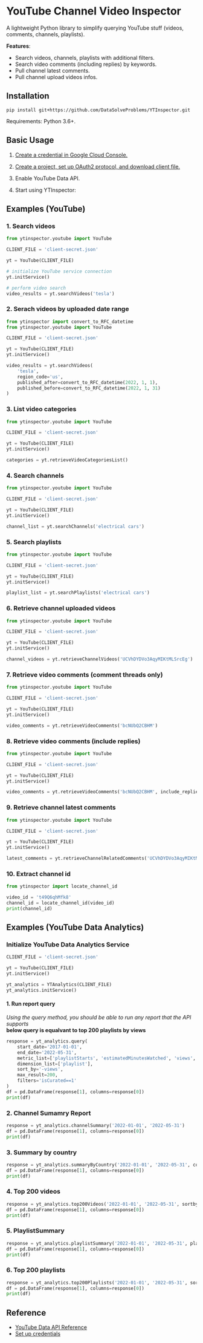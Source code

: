 # YouTube Channel Video Inspector

A lightweight Python library to simplify querying YouTube stuff (videos, comments, channels, playlists).

**Features**:

- Search videos, channels, playlists with additional filters.
- Search video comments (including replies) by keywords.
- Pull channel latest comments.
- Pull channel upload videos infos.

## Installation

`pip install git+https://github.com/DataSolveProblems/YTInspector.git`

Requirements: Python 3.6+.

## Basic Usage

1. [Create a credential in Google Cloud Console.](console.cloud.google.com/)

2. [Create a project, set up OAuth2 protocol, and download client file.](https://youtu.be/PKLG5pfs4nY)

3. Enable YouTube Data API.

4. Start using YTInspector:

## Examples (YouTube)

### 1. Search videos

```python
from ytinspector.youtube import YouTube

CLIENT_FILE = 'client-secret.json'

yt = YouTube(CLIENT_FILE)

# initialize YouTube service connection
yt.initService()

# perform video search
video_results = yt.searchVideos('tesla')
```

### 2. Serach videos by uploaded date range

```python
from ytinspector import convert_to_RFC_datetime
from ytinspector.youtube import YouTube

CLIENT_FILE = 'client-secret.json'

yt = YouTube(CLIENT_FILE)
yt.initService()

video_results = yt.searchVideos(
    'tesla', 
    region_code='us', 
    published_after=convert_to_RFC_datetime(2022, 1, 1), 
    published_before=convert_to_RFC_datetime(2022, 1, 31)
)
```

### 3. List video categories

```python
from ytinspector.youtube import YouTube

CLIENT_FILE = 'client-secret.json'

yt = YouTube(CLIENT_FILE)
yt.initService()

categories = yt.retrieveVideoCategoriesList()
```

### 4. Search channels

```python
from ytinspector.youtube import YouTube

CLIENT_FILE = 'client-secret.json'

yt = YouTube(CLIENT_FILE)
yt.initService()

channel_list = yt.searchChannels('electrical cars')
```

### 5. Search playlists

```python
from ytinspector.youtube import YouTube

CLIENT_FILE = 'client-secret.json'

yt = YouTube(CLIENT_FILE)
yt.initService()

playlist_list = yt.searchPlaylists('electrical cars')
```

### 6. Retrieve channel uploaded videos

```python
from ytinspector.youtube import YouTube

CLIENT_FILE = 'client-secret.json'

yt = YouTube(CLIENT_FILE)
yt.initService()

channel_videos = yt.retrieveChannelVideos('UCVhDYDVo3AqyMIKtMLSrcEg')
```

### 7. Retrieve video comments (comment threads only)

```python
from ytinspector.youtube import YouTube

CLIENT_FILE = 'client-secret.json'

yt = YouTube(CLIENT_FILE)
yt.initService()

video_comments = yt.retrieveVideoComments('bcNUbQ2CBHM')
```

### 8. Retrieve video comments (include replies)

```python
from ytinspector.youtube import YouTube

CLIENT_FILE = 'client-secret.json'

yt = YouTube(CLIENT_FILE)
yt.initService()

video_comments = yt.retrieveVideoComments('bcNUbQ2CBHM', include_replies=True)
```

### 9. Retrieve channel latest comments

```python
from ytinspector.youtube import YouTube

CLIENT_FILE = 'client-secret.json'

yt = YouTube(CLIENT_FILE)
yt.initService()

latest_comments = yt.retrieveChannelRelatedComments('UCVhDYDVo3AqyMIKtMLSrcEg')
```

### 10. Extract channel id
```python
from ytinspector import locate_channel_id

video_id = 't49Q6qhMfk8'
channel_id = locate_channel_id(video_id)
print(channel_id)                                
```

## Examples (YouTube Data Analytics)

### Initialize YouTube Data Analytics Service

```python
CLIENT_FILE = 'client-secret.json'

yt = YouTube(CLIENT_FILE)
yt.initService()

yt_analytics = YTAnalytics(CLIENT_FILE)
yt_analytics.initService()
```

#### 1. Run report query
*Using the query method, you should be able to run any report that the API supports*  
**below query is equalvant to top 200 playlists by views**

```python
response = yt_analytics.query(
	start_date='2017-01-01', 
	end_date='2022-05-31',
	metric_list=['playlistStarts', 'estimatedMinutesWatched', 'views', 'viewsPerPlaylistStart'],
	dimension_list=['playlist'],
	sort_by='-views',
	max_result=200,
	filters='isCurated==1'
)
df = pd.DataFrame(response[1], columns=response[0])
print(df)
```

### 2. Channel Sumamry Report

```python
response = yt_analytics.channelSummary('2022-01-01', '2022-05-31')
df = pd.DataFrame(response[1], columns=response[0])
print(df)
```

### 3. Summary by country

```python
response = yt_analytics.summaryByCountry('2022-01-01', '2022-05-31', country_code='au', is_yt_partner=True)
df = pd.DataFrame(response[1], columns=response[0])
print(df)
```

### 4. Top 200 videos

```python
response = yt_analytics.top200Videos('2022-01-01', '2022-05-31', sortby_field='subscribersGained', is_yt_partner=True)
df = pd.DataFrame(response[1], columns=response[0])
print(df)
```

### 5. PlaylistSummary

```python
response = yt_analytics.playlistSummary('2022-01-01', '2022-05-31', playlist_id=None)
df = pd.DataFrame(response[1], columns=response[0])
print(df)
```

### 6. Top 200 playlists

```python
response = yt_analytics.top200Playlists('2022-01-01', '2022-05-31', sortby_field='estimatedMinutesWatched')
df = pd.DataFrame(response[1], columns=response[0])
print(df)
```

## Reference
- [YouTube Data API Reference](https://developers.google.com/youtube/v3/docs)
- [Set up credentials](https://developers.google.com/youtube/v3/guides/auth/client-side-web-apps)